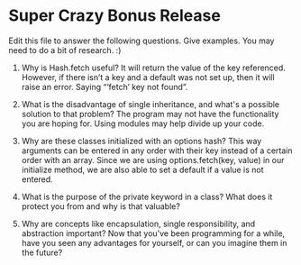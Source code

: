 # Super Crazy Bonus Release

Edit this file to answer the following questions. Give examples. You may need to do a bit of research. :)

1. Why is Hash.fetch useful?
  It will return the value of the key referenced. However,
  if there isn’t a key and a default was not set up, then it will raise an error.
  Saying “‘fetch’ key not found”.


2. What is the disadvantage of single inheritance, and what's a possible solution to that problem?
  The program may not have the functionality you are hoping for. Using modules may help divide up your code.


3. Why are these classes initialized with an options hash?
  This way arguments can be entered in any order with their key instead of a certain order with an array. Since
  we are using options.fetch(key, value) in our initialize method, we are also able to set a default if a value
  is not entered.

4. What is the purpose of the private keyword in a class? What does it protect you from and why is that valuable?

5. Why are concepts like encapsulation, single responsibility,
and abstraction important? Now that you've been programming for a while,
have you seen any advantages for yourself, or can you imagine them in the future?
